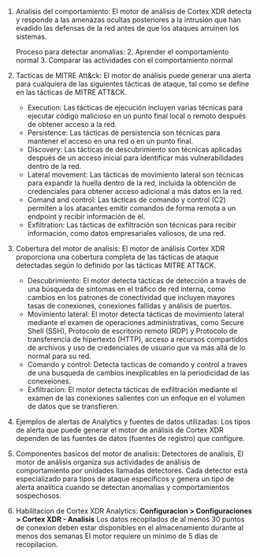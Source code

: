 
1. Analisis del comportamiento: El motor de análisis de Cortex XDR detecta y responde a las amenazas ocultas posteriores a la intrusión que han evadido las defensas de la red antes de que los ataques arruinen los sistemas.
   
   Proceso para detectar anomalias:
   2. Aprender el comportamiento normal
   3. Comparar las actividades con el comportamiento normal

4. Tacticas de MITRE Att&ck: El motor de análisis puede generar una alerta para cualquiera de las siguientes tácticas de ataque, tal como se define en las tácticas de MITRE ATT&CK.
   - Execution: Las tácticas de ejecución incluyen varias técnicas para ejecutar código malicioso en un punto final local o remoto después de obtener acceso a la red.
   - Persistence: Las tácticas de persistencia son técnicas para mantener el acceso en una red o en un punto final.
   - Discovery: Las tácticas de descubrimiento son técnicas aplicadas después de un acceso inicial para identificar más vulnerabilidades dentro de la red.
   - Lateral movement: Las tácticas de movimiento lateral son técnicas para expandir la huella dentro de la red, incluida la obtención de credenciales para obtener acceso adicional a más datos en la red.
   - Comand and control: Las tácticas de comando y control (C2) permiten a los atacantes emitir comandos de forma remota a un endpoint y recibir información de él.
   - Exfiltration: Las tácticas de exfiltración son técnicas para recibir información, como datos empresariales valiosos, de una red.

3. Cobertura del motor de analisis: El motor de análisis Cortex XDR proporciona una cobertura completa de las tácticas de ataque detectadas según lo definido por las tácticas MITRE ATT&CK.
   - Descubrimiento: El motor detecta tácticas de detección a través de una búsqueda de síntomas en el tráfico de red interna, como cambios en los patrones de conectividad que incluyen mayores tasas de conexiones, conexiones fallidas y análisis de puertos.
   - Movimiento lateral: El motor detecta tácticas de movimiento lateral mediante el examen de operaciones administrativas, como Secure Shell (SSH), Protocolo de escritorio remoto (RDP) y Protocolo de transferencia de hipertexto (HTTP), acceso a recursos compartidos de archivos y uso de credenciales de usuario que va más allá de lo normal para su red.
   - Comando y control: Detecta tacticas de comando y control a traves de una busqueda de cambios inexplicables en la periodicidad de las conexeiones.
   - Exfiltracion: El motor detecta tácticas de exfiltración mediante el examen de las conexiones salientes con un enfoque en el volumen de datos que se transfieren.

4. Ejemplos de alertas de Analytics y fuentes de datos utilizadas: Los tipos de alerta que puede generar el motor de análisis de Cortex XDR dependen de las fuentes de datos (fuentes de registro) que configure.

5. Componentes basicos del motor de analisis: Detectores de analisis, El motor de análisis organiza sus actividades de análisis de comportamiento por unidades llamadas detectores. Cada detector está especializado para tipos de ataque específicos y genera un tipo de alerta analítica cuando se detectan anomalías y comportamientos sospechosos.

6. Habilitacion de Cortex XDR Analytics: **Configuracion > Configuraciones > Cortex XDR - Analisis**
   Los datos recopilados de al menos 30 puntos de conexion deben estar disponibles en el almacenamiento durante al menos dos semanas
   El motor requiere un minimo de 5 dias de recopilacion.

